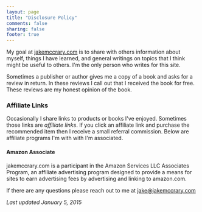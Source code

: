 ```yaml
---
layout: page
title: "Disclosure Policy"
comments: false
sharing: false
footer: true
---
```


My goal at [jakemccrary.com](http://jakemccrary.com) is to share with
others information about myself, things I have learned, and general
writings on topics that I think might be useful to others. I'm the
only person who writes for this site.

Sometimes a publisher or author gives me a copy of a book and asks for
a review in return. In these reviews I call out that I received the
book for free. These reviews are my honest opinion of the book.

### Affiliate Links ###

Occasionally I share links to products or books I've enjoyed.
Sometimes those links are _affiliate links_. If you click an affiliate
link and purchase the recommended item then I receive a small referral
commission. Below are affiliate programs I'm with with I'm associated.

#### Amazon Associate ####

jakemccrary.com is a participant in the Amazon Services LLC Associates
Program, an affiliate advertising program designed to provide a means
for sites to earn advertising fees by advertising and linking to amazon.com.

If there are any questions please reach out to me at [jake@jakemccrary.com](mailto:jake@jakemccrary.com)

_Last updated January 5, 2015_
